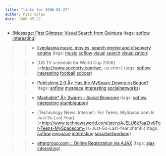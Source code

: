 ```yaml
---
title: "links for 2006-05-27"
author: Pito Salas
date: 2006-05-27
---
```




  * [/Message: First Glimpse: Visual Search from Quintura](<http://www.stoweboyd.com/message/2006/05/first_glimpse_v.html>) (tags: [soflow](<http://del.icio.us/pitosalas/soflow>) [interesting](<http://del.icio.us/pitosalas/interesting>))
>>   * [liveplasma music, movies, search engine and discovery
engine](<http://www.liveplasma.com/>) (tags:
[music](<http://del.icio.us/pitosalas/music>)
[soflow](<http://del.icio.us/pitosalas/soflow>)
[visual](<http://del.icio.us/pitosalas/visual>)
[search](<http://del.icio.us/pitosalas/search>)
[visualization](<http://del.icio.us/pitosalas/visualization>))

>>   * [US TV schedule for World Cup 2006](<http://www.soccertv.com/wc-
us.cfm>) (tags: [soflow](<http://del.icio.us/pitosalas/soflow>)
[interesting](<http://del.icio.us/pitosalas/interesting>)
[football](<http://del.icio.us/pitosalas/football>)
[soccer](<http://del.icio.us/pitosalas/soccer>))

>>   * [Publishing 2.0 Â> Has the MySpace Downturn
Begun?](<http://publishing2.com/2006/05/25/has-the-myspace-downturn-begun/>)
(tags: [soflow](<http://del.icio.us/pitosalas/soflow>)
[myspace](<http://del.icio.us/pitosalas/myspace>)
[interesting](<http://del.icio.us/pitosalas/interesting>)
[socialnetworks](<http://del.icio.us/pitosalas/socialnetworks>))

>>   * [Mashable* Â> Swarm - Social
Browsing](<http://mashable.com/2006/05/26/swarm-social-browsing/>) (tags:
[soflow](<http://del.icio.us/pitosalas/soflow>)
[interesting](<http://del.icio.us/pitosalas/interesting>)
[stumbleupon](<http://del.icio.us/pitosalas/stumbleupon>))

>>   * [Technology News: Internet : For Teens, MySpace.com Is Just So Last
Year](<http://www.technewsworld.com/story/AJELU6k7aaZtvI/For-Teens-MySpacecom-
Is-Just-So-Last-Year.xhtml>) (tags:
[soflow](<http://del.icio.us/pitosalas/soflow>)
[myspace](<http://del.icio.us/pitosalas/myspace>)
[interesting](<http://del.icio.us/pitosalas/interesting>)
[socialnetworking](<http://del.icio.us/pitosalas/socialnetworking>))

>>   * [ottergroup.com :: Online Registration via
AJAX](<http://www.ottergroup.com/blog/_archives/2006/5/24/1982387.html>)
(tags: [ajax](<http://del.icio.us/pitosalas/ajax>)
[interesting](<http://del.icio.us/pitosalas/interesting>))

>>


